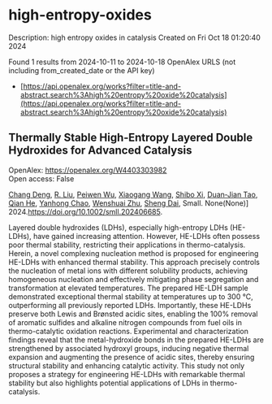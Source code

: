 # high-entropy-oxides
Description: high entropy oxides in catalysis
Created on Fri Oct 18 01:20:40 2024

Found 1 results from 2024-10-11 to 2024-10-18
OpenAlex URLS (not including from_created_date or the API key)
- [https://api.openalex.org/works?filter=title-and-abstract.search%3Ahigh%20entropy%20oxide%20catalysis](https://api.openalex.org/works?filter=title-and-abstract.search%3Ahigh%20entropy%20oxide%20catalysis)

## Thermally Stable High‐Entropy Layered Double Hydroxides for Advanced Catalysis   

OpenAlex: https://openalex.org/W4403303982    
Open access: False
    
[Chang Deng](https://openalex.org/A5112863567), [R. Liu](https://openalex.org/A5021908470), [Peiwen Wu](https://openalex.org/A5033714769), [Xiaogang Wang](https://openalex.org/A5100444820), [Shibo Xi](https://openalex.org/A5031292832), [Duan‐Jian Tao](https://openalex.org/A5063162389), [Qian He](https://openalex.org/A5051694258), [Yanhong Chao](https://openalex.org/A5017209652), [Wenshuai Zhu](https://openalex.org/A5114244129), [Sheng Dai](https://openalex.org/A5113428095), Small. None(None)] 2024.https://doi.org/10.1002/smll.202406685.
    
Layered double hydroxides (LDHs), especially high-entropy LDHs (HE-LDHs), have gained increasing attention. However, HE-LDHs often possess poor thermal stability, restricting their applications in thermo-catalysis. Herein, a novel complexing nucleation method is proposed for engineering HE-LDHs with enhanced thermal stability. This approach precisely controls the nucleation of metal ions with different solubility products, achieving homogeneous nucleation and effectively mitigating phase segregation and transformation at elevated temperatures. The prepared HE-LDH sample demonstrated exceptional thermal stability at temperatures up to 300 °C, outperforming all previously reported LDHs. Importantly, these HE-LDHs preserve both Lewis and Brønsted acidic sites, enabling the 100% removal of aromatic sulfides and alkaline nitrogen compounds from fuel oils in thermo-catalytic oxidation reactions. Experimental and characterization findings reveal that the metal-hydroxide bonds in the prepared HE-LDHs are strengthened by associated hydroxyl groups, inducing negative thermal expansion and augmenting the presence of acidic sites, thereby ensuring structural stability and enhancing catalytic activity. This study not only proposes a strategy for engineering HE-LDHs with remarkable thermal stability but also highlights potential applications of LDHs in thermo-catalysis.    

    
